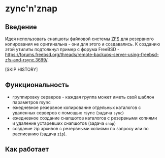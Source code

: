 # zync'n'znap #

## Введение ##

Идея использовать снапшоты файловой системы [ZFS](https://ru.wikipedia.org/wiki/ZFS) для резервного копирования не оригинальна - они для этого и создавались. К созданию этой утилиты подтолкнул пример с форума FreeBSD - https://forums.freebsd.org/threads/remote-backups-server-using-freebsd-zfs-and-rsync.3689/.

[SKIP HISTORY]

## Функциональность ##

* группировку серверов - каждая группа может иметь свой шаблон параметров rsync
* ежедневное резервное копирование отдельных каталогов с удаленных серверов с помощью rsync (задача `sync`)
* ежедневное создание снапшотов каталогов с резервными копиями и удаление устаревших снапшотов (задача `snap`)
* создание zip архивов с резервными копиями по запросу или по расписанию (задача `zip`).

## Как работает ##
